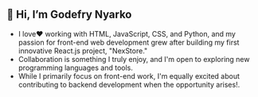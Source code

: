 ## 👋 Hi, I’m Godefry Nyarko
- I love:heart: working with HTML, JavaScript, CSS, and Python, and my passion for front-end web development grew after building my first innovative React.js project, "NexStore."
- Collaboration is something I truly enjoy, and I'm open to exploring new programming languages and tools.
- While I primarily focus on front-end work, I'm equally excited about contributing to backend development when the opportunity arises!.

<!---
gnyarko-dev/gnyarko-dev is a ✨ special ✨ repository because its `README.md` (this file) appears on your GitHub profile.
You can click the Preview link to take a look at your changes.
--->
